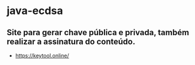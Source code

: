 # java-ecdsa

## Site para gerar chave pública e privada, também realizar a assinatura do conteúdo.

- https://keytool.online/
